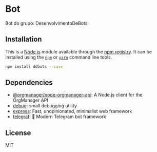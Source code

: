 # Bot
Bot do grupo: DesenvolvimentoDeBots

## Installation

This is a [Node.js](https://nodejs.org/) module available through the
[npm registry](https://www.npmjs.com/). It can be installed using the
[`npm`](https://docs.npmjs.com/getting-started/installing-npm-packages-locally)
or
[`yarn`](https://yarnpkg.com/en/)
command line tools.

```sh
npm install ddbots --save
```

## Dependencies

- [@orgmanager/node-orgmanager-api](https://ghub.io/@orgmanager/node-orgmanager-api): A Node.js client for the OrgManager API
- [debug](https://ghub.io/debug): small debugging utility
- [express](https://ghub.io/express): Fast, unopinionated, minimalist web framework
- [telegraf](https://ghub.io/telegraf): 📡 Modern Telegram bot framework

## License

MIT
